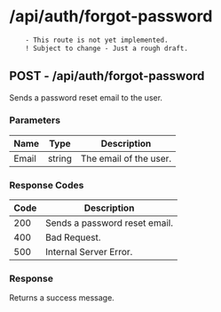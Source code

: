 # /api/auth/forgot-password

```diff
    - This route is not yet implemented.
    ! Subject to change - Just a rough draft.
```

## POST - /api/auth/forgot-password

Sends a password reset email to the user.

### Parameters

| Name  | Type   | Description            |
|-------|--------|------------------------|
| Email | string | The email of the user. |

### Response Codes

| Code | Description                   |
|------|-------------------------------|
| 200  | Sends a password reset email. |
| 400  | Bad Request.                  |
| 500  | Internal Server Error.        |

### Response

Returns a success message.